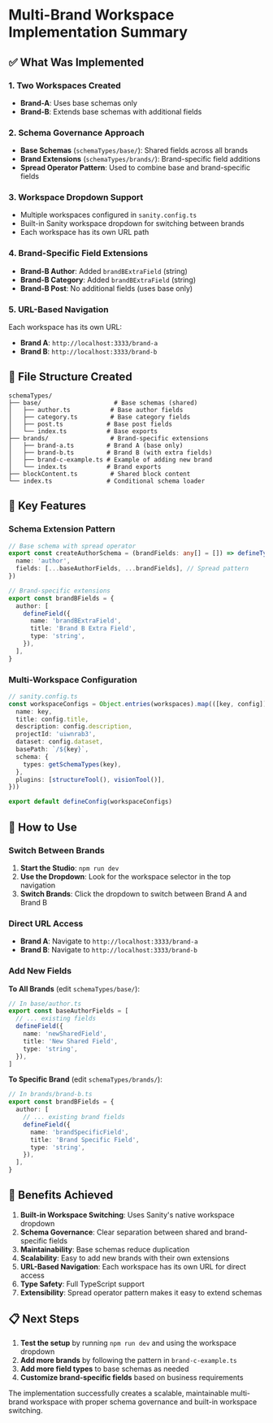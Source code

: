 # Multi-Brand Workspace Implementation Summary

## ✅ What Was Implemented

### 1. **Two Workspaces Created**
- **Brand-A**: Uses base schemas only
- **Brand-B**: Extends base schemas with additional fields

### 2. **Schema Governance Approach**
- **Base Schemas** (`schemaTypes/base/`): Shared fields across all brands
- **Brand Extensions** (`schemaTypes/brands/`): Brand-specific field additions
- **Spread Operator Pattern**: Used to combine base and brand-specific fields

### 3. **Workspace Dropdown Support**
- Multiple workspaces configured in `sanity.config.ts`
- Built-in Sanity workspace dropdown for switching between brands
- Each workspace has its own URL path

### 4. **Brand-Specific Field Extensions**
- **Brand-B Author**: Added `brandBExtraField` (string)
- **Brand-B Category**: Added `brandBExtraField` (string)
- **Brand-B Post**: No additional fields (uses base only)

### 5. **URL-Based Navigation**
Each workspace has its own URL:
- **Brand A**: `http://localhost:3333/brand-a`
- **Brand B**: `http://localhost:3333/brand-b`

## 📁 File Structure Created

```
schemaTypes/
├── base/                    # Base schemas (shared)
│   ├── author.ts           # Base author fields
│   ├── category.ts         # Base category fields
│   ├── post.ts            # Base post fields
│   └── index.ts           # Base exports
├── brands/                 # Brand-specific extensions
│   ├── brand-a.ts         # Brand A (base only)
│   ├── brand-b.ts         # Brand B (with extra fields)
│   ├── brand-c-example.ts # Example of adding new brand
│   └── index.ts           # Brand exports
├── blockContent.ts         # Shared block content
└── index.ts               # Conditional schema loader
```

## 🔧 Key Features

### Schema Extension Pattern
```typescript
// Base schema with spread operator
export const createAuthorSchema = (brandFields: any[] = []) => defineType({
  name: 'author',
  fields: [...baseAuthorFields, ...brandFields], // Spread pattern
})

// Brand-specific extensions
export const brandBFields = {
  author: [
    defineField({
      name: 'brandBExtraField',
      title: 'Brand B Extra Field',
      type: 'string',
    }),
  ],
}
```

### Multi-Workspace Configuration
```typescript
// sanity.config.ts
const workspaceConfigs = Object.entries(workspaces).map(([key, config]) => ({
  name: key,
  title: config.title,
  description: config.description,
  projectId: 'uiwnrab3',
  dataset: config.dataset,
  basePath: `/${key}`,
  schema: {
    types: getSchemaTypes(key),
  },
  plugins: [structureTool(), visionTool()],
}))

export default defineConfig(workspaceConfigs)
```

## 🚀 How to Use

### Switch Between Brands
1. **Start the Studio**: `npm run dev`
2. **Use the Dropdown**: Look for the workspace selector in the top navigation
3. **Switch Brands**: Click the dropdown to switch between Brand A and Brand B

### Direct URL Access
- **Brand A**: Navigate to `http://localhost:3333/brand-a`
- **Brand B**: Navigate to `http://localhost:3333/brand-b`

### Add New Fields

**To All Brands** (edit `schemaTypes/base/`):
```typescript
// In base/author.ts
export const baseAuthorFields = [
  // ... existing fields
  defineField({
    name: 'newSharedField',
    title: 'New Shared Field',
    type: 'string',
  }),
]
```

**To Specific Brand** (edit `schemaTypes/brands/`):
```typescript
// In brands/brand-b.ts
export const brandBFields = {
  author: [
    // ... existing brand fields
    defineField({
      name: 'brandSpecificField',
      title: 'Brand Specific Field',
      type: 'string',
    }),
  ],
}
```

## 🎯 Benefits Achieved

1. **Built-in Workspace Switching**: Uses Sanity's native workspace dropdown
2. **Schema Governance**: Clear separation between shared and brand-specific fields
3. **Maintainability**: Base schemas reduce duplication
4. **Scalability**: Easy to add new brands with their own extensions
5. **URL-Based Navigation**: Each workspace has its own URL for direct access
6. **Type Safety**: Full TypeScript support
7. **Extensibility**: Spread operator pattern makes it easy to extend schemas

## 📋 Next Steps

1. **Test the setup** by running `npm run dev` and using the workspace dropdown
2. **Add more brands** by following the pattern in `brand-c-example.ts`
3. **Add more field types** to base schemas as needed
4. **Customize brand-specific fields** based on business requirements

The implementation successfully creates a scalable, maintainable multi-brand workspace with proper schema governance and built-in workspace switching. 